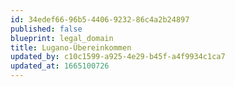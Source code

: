 ```yaml
---
id: 34edef66-96b5-4406-9232-86c4a2b24897
published: false
blueprint: legal_domain
title: Lugano-Übereinkommen
updated_by: c10c1599-a925-4e29-b45f-a4f9934c1ca7
updated_at: 1665100726
---
```

